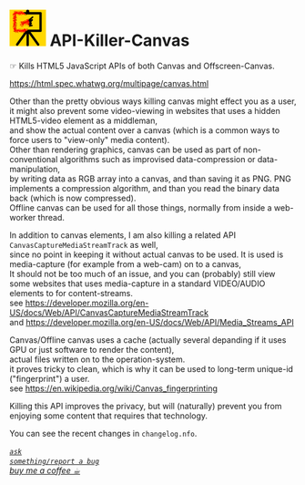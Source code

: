 <h1><img alt="" src="resources/icon.png" height="64" width="64"/> API-Killer-Canvas</h1>

☞︎ Kills HTML5 JavaScript APIs of both Canvas and Offscreen-Canvas.

https://html.spec.whatwg.org/multipage/canvas.html

Other than the pretty obvious ways killing canvas might effect you as a user,  
it might also prevent some video-viewing in websites that uses a hidden HTML5-video element as a middleman,  
and show the actual content over a canvas (which is a common ways to force users to "view-only" media content).  
Other than rendering graphics, canvas can be used as part of non-conventional algorithms such as improvised data-compression or data-manipulation,  
by writing data as RGB array into a canvas, and than saving it as PNG. PNG implements a compression algorithm, and than you read the binary data back (which is now compressed).  
Offline canvas can be used for all those things, normally from inside a web-worker thread.

In addition to canvas elements, I am also killing a related API <code>CanvasCaptureMediaStreamTrack</code> as well,  
since no point in keeping it without actual canvas to be used. It is used is media-capture (for example from a web-cam) on to a canvas,  
It should not be too much of an issue, and you can (probably) still view some websites that uses media-capture in a standard VIDEO/AUDIO elements to for content-streams.  
see https://developer.mozilla.org/en-US/docs/Web/API/CanvasCaptureMediaStreamTrack  
and https://developer.mozilla.org/en-US/docs/Web/API/Media_Streams_API  


Canvas/Offline canvas uses a cache (actually several depanding if it uses GPU or just software to render the content),  
actual files written on to the operation-system.  
it proves tricky to clean, which is why it can be used to long-term unique-id ("fingerprint") a user.  
see https://en.wikipedia.org/wiki/Canvas_fingerprinting  

Killing this API improves the privacy, but will (naturally) prevent you from enjoying some content that requires that technology.  


You can see the recent changes in <code>changelog.nfo</code>.


<a href="https://github.com/eladkarako/chrome_extensions/issues/new?title=API-Killer-Canvas%20-%20"><em><code>ask something/report a bug</code></em></a>  
<a href="https://paypal.me/e1adkarak0/5"><em>buy me a coffee ☕︎</em></a>  
